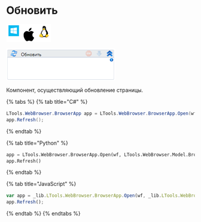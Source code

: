 # Обновить

![](<../../../.gitbook/assets/image (100) (1) (1) (1) (1) (2) (238).png>)

![](<../../../.gitbook/assets/image (414).png>)

Компонент, осуществляющий обновление страницы.

{% tabs %}
{% tab title="C#" %}
```csharp
LTools.WebBrowser.BrowserApp app = LTools.WebBrowser.BrowserApp.Open(wf, LTools.WebBrowser.Model.BrowserTypes.IE);
app.Refresh();
```
{% endtab %}

{% tab title="Python" %}
```python
app = LTools.WebBrowser.BrowserApp.Open(wf, LTools.WebBrowser.Model.BrowserTypes.IE)
app.Refresh()
```
{% endtab %}

{% tab title="JavaScript" %}
```javascript
var app = _lib.LTools.WebBrowser.BrowserApp.Open(wf, _lib.LTools.WebBrowser.Model.BrowserTypes.IE);
app.Refresh();
```
{% endtab %}
{% endtabs %}
